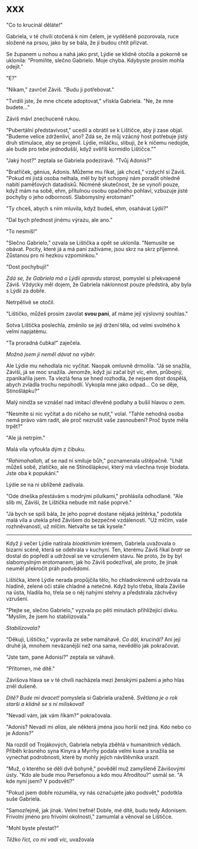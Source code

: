 # xxx

"Co to krucinál děláte!"

Gabriela, v té chvíli otočená k nim čelem, je vyděšeně pozorovala, ruce složené na prsou, jako by se bála, že ji budou chtít přizvat.

Se županem u nohou a nahá jako prst, Lýdie se klidně otočila a pokorně se uklonila: "Promiňte, slečno Gabrielo. Moje chyba. Kdybyste prosím mohla odejít."

"E?"

"Nikam," zavrčel Záviš. "Budu ji potřebovat."

"Tvrdili jste, že mne chcete adoptovat," vřískla Gabriela. "Ne, že mne budete..."

Záviš mávl znechuceně rukou.

"Pubertální představivost," ucedil a obrátil se k Lištičce, aby ji zase objal. "Budeme velice zdrženliví, ano? Zdá se, že můj vzácný host potřebuje jistý druh stimulace, aby se projevil. Lýdie, miláčku, slibuji, že k ničemu nedojde, ale bude pro tebe jednodušší, když svěříš kormidlo Lištičce.""

"Jaký host?" zeptala se Gabriela podezíravě. "Tvůj Adonis?"

"Bratříček, génius, Adonis. Můžeme mu říkat, jak chceš," vzdychl si Záviš. "Pokud mi jistá osoba nelhala, měl by být schopný nám poradit ohledně nabití paměťových datadisků. Nicméně skutečnost, že se vynoří pouze, když mám na sobě, ehm, přítulnou osobu opačného pohlaví, vzbuzuje jisté pochyby o jeho odbornosti. Slabomyslný erotoman!"

"Ty chceš, abych s ním mluvila, když budeš, ehm, osahávat Lýdii?"

"Dal bych přednost jinému výrazu, ale ano."

"To nesmíš!"

"Slečno Gabrielo," ozvala se Lištička a opět se uklonila. "Nemusíte se obávat. Pocity, které já a má paní zažíváme, jsou skrz na skrz příjemné. Zůstanou pro ni hezkou vzpomínkou."

"Dost pochybuji!"

*Zdá se, že Gabriela má o Lýdii opravdu starost,* pomyslel si překvapeně Záviš. Vždycky měl dojem, že Gabriela náklonnost pouze předstírá, aby byla s Lýdií za dobře.

Netrpělivě se otočil.

"Lištičko, můžeš prosím zavolat **svou paní**, ať máme její výslovný souhlas."

Sotva Lištička poslechla, změnilo se její držení těla, od velmi svolného k velmi napjatému.

"Ta proradná čubka!" zaječela.

*Možná jsem jí neměl dávat na výběr.*

Ale Lýdie mu nehodlala nic vyčítat. Naopak omluvně drmolila. "Já se snažila, Záviši, já se moc snažila. Jenomže, když jsi začal být víc, ehm, průbojný, zpanikařila jsem. Ta vlezlá fena se hned rozhodla, že nejsem dost dospělá, abych zvládla trochu nepohodlí. Vykopla mne jako odpad... Co se děje, Stínošlápku?"

Malý nindža se vznášel nad imitací dřevěné podlahy a bušil hlavou o zem.

"Nesmíte si nic vyčítat a do ničeho se nutit," volal. "Tahle nehodná osoba nemá právo vám radit, ale proč nezrušit vaše zasnoubení? Proč byste měla trpět?"

"Ale já netrpím."

Malá víla vyfoukla dým z čibuku.

"*Rahimahallah,* ať se nad ní smiluje bůh," poznamenala uštěpačně. "Lhát můžeš sobě, zlatíčko, ale ne Stínošlápkovi, který má všechna tvoje biodata. Jste oba k popukání."

Lýdie se na ni ublíženě zadívala.

"Ode dneška přestávám s modrými pilulkami," prohlásila odhodlaně. "Ale slib mi, Záviši, že Lištička nebude mít naše poprvé."

"Já bych se spíš bála, že jeho poprvé dostane nějaká ještěrka," podotkla malá víla a utekla před Závišem do bezpečné vzdálenosti. "Už mlčím, vaše rozhněvanosti, už mlčím. Netvařte se tak kysele."

***

Když ji večer Lýdie natírala *bioaktivním* krémem, Gabriela uvažovala o bizarní scéně, která se odehrála v kuchyni. Ten, kterému Záviš říkal *bratr* se dostal do popředí a udržoval se ve vzrušeném stavu. Ne proto, že by byl slabomyslným erotomanem, jak ho Záviš podezříval, ale proto, že jinak neuměl překročit práh podvědomí.

Lištička, které Lýdie nerada propůjčila tělo, ho chladnokrevně udržovala na hladině, zelené oči stále chladné a netečné. Když bylo třeba, líbala Záviše na ústa, hladila ho, třela se o něj nahými stehny a předstírala záchvěvy vzrušení.

"Ptejte se, slečno Gabrielo," vyzvala po pěti minutách přihlížející dívku. "Myslím, že jsem ho stabilizovala."

*Stabilizovala?*

"Děkuji, Lištičko," vypravila ze sebe namáhavě. *Co dál, krucinál?* Ani její druhé já, mnohem nevázanější než ona sama, nevědělo jak pokračovat.

"Jste tam, pane Adonisi?" zeptala se váhavě.

"Přítomen, mé dítě."

Závišova hlava se v té chvíli nacházela mezi ženskými pažemi a jeho hlas zněl dušeně.

*Dítě? Bude mi dvacet!* pomyslela si Gabriela uraženě. *Světlana je o rok starší a klidně se s ní miliskoval!*

"Nevadí vám, jak vám říkám?" pokračovala.

"Adonis? Nevadí mi *alias*, ale některá jména jsou horší než jiná. Kdo nebo co je Adonis?"

Na rozdíl od Trojákových, Gabriela nebyla zběhlá v humanitních vědách. Příběh krásného syna Kinyra a Myrrhy podala velmi kuse a snažila se vynechat podrobnosti, které by mohly jejich návštěvníka urazit.

"Muž, o kterého se dělí dvě bohyně," pověděl muž zamyšleně Závišovými ústy. "Kdo ale bude mou Persefonou a kdo mou Afrodítou?" usmál se. "A kde nyní jsem? V podsvětí?"

"Pokud jsem dobře rozuměla, vy nás označujete jako podsvět," podotkla suše Gabriela.

"Samozřejmě, jak jinak. Velmi trefné! Dobře, mé dítě, budu tedy Adonisem. Frivolní jméno pro frivolní okolnosti," zamumlal a věnoval se Lištičce.

"Mohl byste přestat?"

*Těžko říct, co mi vadí víc,* uvažovala
